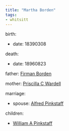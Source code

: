```yaml
---
title: "Martha Borden"
tags:
- whitsitt
---
```


birth:
  - date: 18390308

death:
  - date: 18960823

father: [Firman Borden](Firman%20Borden.md)  

mother: [Priscilla C Wardell](Priscilla%20C%20Wardell.md)

marriage:
  - spouse: [Alfred Pinkstaff](Alfred%20Pinkstaff.md)   

children:
  - [William A Pinkstaff](William%20A%20Pinkstaff.md)
